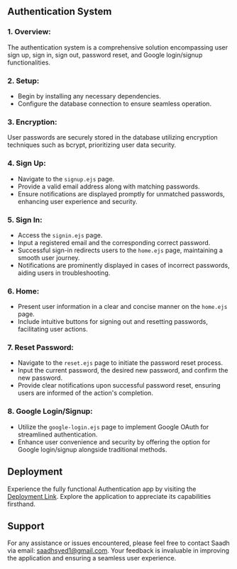 ## Authentication System

### 1. Overview:

The authentication system is a comprehensive solution encompassing user sign up, sign in, sign out, password reset, and Google login/signup functionalities.

### 2. Setup:

- Begin by installing any necessary dependencies.
- Configure the database connection to ensure seamless operation.

### 3. Encryption:

User passwords are securely stored in the database utilizing encryption techniques such as bcrypt, prioritizing user data security.

### 4. Sign Up:

- Navigate to the `signup.ejs` page.
- Provide a valid email address along with matching passwords.
- Ensure notifications are displayed promptly for unmatched passwords, enhancing user experience and security.

### 5. Sign In:

- Access the `signin.ejs` page.
- Input a registered email and the corresponding correct password.
- Successful sign-in redirects users to the `home.ejs` page, maintaining a smooth user journey.
- Notifications are prominently displayed in cases of incorrect passwords, aiding users in troubleshooting.

### 6. Home:

- Present user information in a clear and concise manner on the `home.ejs` page.
- Include intuitive buttons for signing out and resetting passwords, facilitating user actions.

### 7. Reset Password:

- Navigate to the `reset.ejs` page to initiate the password reset process.
- Input the current password, the desired new password, and confirm the new password.
- Provide clear notifications upon successful password reset, ensuring users are informed of the action's completion.

### 8. Google Login/Signup:

- Utilize the `google-login.ejs` page to implement Google OAuth for streamlined authentication.
- Enhance user convenience and security by offering the option for Google login/signup alongside traditional methods.

## Deployment

Experience the fully functional Authentication app by visiting the [Deployment Link](https://authentication-project-jd2s.onrender.com/). Explore the application to appreciate its capabilities firsthand.

## Support

For any assistance or issues encountered, please feel free to contact Saadh via email: [saadhsyed1@gmail.com](mailto:saadhsyed1@gmail.com). Your feedback is invaluable in improving the application and ensuring a seamless user experience.
